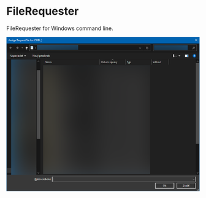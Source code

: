 # FileRequester
FileRequester for Windows command line.

![bench](https://raw.githubusercontent.com/pedromagician/CMD_FileRequester/main/pic/screenshot.png)

